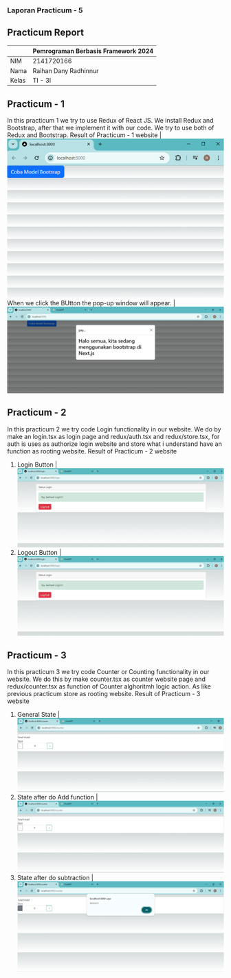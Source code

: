 ### Laporan Practicum - 5

## Practicum Report
|  | Pemrograman Berbasis Framework 2024 |
|--|--|
| NIM |  2141720166|
| Nama |  Raihan Dany Radhinnur |
| Kelas | TI - 3I |


## Practicum - 1
In this practicum 1 we try to use Redux of React JS. We install Redux and Bootstrap, after that we implement it with our code. We try to use both of Redux and Bootstrap.
Result of Practicum - 1 website
|![Screenshot](assets-report/05-jawaban-soal1-a.PNG)
When we click the BUtton the pop-up window will appear.
|![Screenshot](assets-report/05-jawaban-soal1-b.PNG)

## Practicum - 2
In this practicum 2 we try code Login functionality in our website. We do by make an login.tsx as login page and redux/auth.tsx and redux/store.tsx, for auth is uses as authorize login website and store what i understand have an function as rooting website.
Result of Practicum - 2 website
1. Login Button
|![Screenshot](assets-report/05-jawaban-soal2-b.PNG)
2. Logout Button
|![Screenshot](assets-report/05-jawaban-soal2-b.PNG)

## Practicum - 3
In this practicum 3 we try code Counter or Counting functionality in our website. We do this by make counter.tsx as counter website page and redux/counter.tsx as function of Counter alghoritmh logic action. As like previous practicum store as rooting website.
Result of Practicum - 3 website
1. General State 
|![Screenshot](assets-report/05-jawaban-soal3-a.PNG)
2. State after do Add function
|![Screenshot](assets-report/05-jawaban-soal3-b.PNG)
3. State after do subtraction
|![Screenshot](assets-report/05-jawaban-soal3-c.PNG)